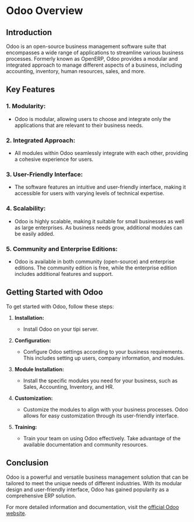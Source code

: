 # Odoo Overview

## Introduction
Odoo is an open-source business management software suite that encompasses a wide range of applications to streamline various business processes. Formerly known as OpenERP, Odoo provides a modular and integrated approach to manage different aspects of a business, including accounting, inventory, human resources, sales, and more.

## Key Features

### 1. **Modularity:**
   - Odoo is modular, allowing users to choose and integrate only the applications that are relevant to their business needs.

### 2. **Integrated Approach:**
   - All modules within Odoo seamlessly integrate with each other, providing a cohesive experience for users.

### 3. **User-Friendly Interface:**
   - The software features an intuitive and user-friendly interface, making it accessible for users with varying levels of technical expertise.

### 4. **Scalability:**
   - Odoo is highly scalable, making it suitable for small businesses as well as large enterprises. As business needs grow, additional modules can be easily added.

### 5. **Community and Enterprise Editions:**
   - Odoo is available in both community (open-source) and enterprise editions. The community edition is free, while the enterprise edition includes additional features and support.

## Getting Started with Odoo

To get started with Odoo, follow these steps:

1. **Installation:**
   - Install Odoo on your tipi server.

2. **Configuration:**
   - Configure Odoo settings according to your business requirements. This includes setting up users, company information, and modules.

3. **Module Installation:**
   - Install the specific modules you need for your business, such as Sales, Accounting, Inventory, and HR.

4. **Customization:**
   - Customize the modules to align with your business processes. Odoo allows for easy customization through its user-friendly interface.

5. **Training:**
   - Train your team on using Odoo effectively. Take advantage of the available documentation and community resources.

## Conclusion

Odoo is a powerful and versatile business management solution that can be tailored to meet the unique needs of different industries. With its modular design and user-friendly interface, Odoo has gained popularity as a comprehensive ERP solution.

For more detailed information and documentation, visit the [official Odoo website](https://www.odoo.com/).
